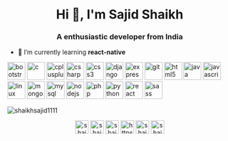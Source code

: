 <h1 align="center">Hi 👋, I'm Sajid Shaikh</h1>
<h3 align="center">A enthusiastic developer from India</h3>

- 🌱 I’m currently learning **react-native**


<p align="left"><img src="https://devicons.github.io/devicon/devicon.git/icons/bootstrap/bootstrap-plain.svg" alt="bootstrap" width="40" height="40"/> <img src="https://devicons.github.io/devicon/devicon.git/icons/c/c-original.svg" alt="c" width="40" height="40"/> <img src="https://devicons.github.io/devicon/devicon.git/icons/cplusplus/cplusplus-original.svg" alt="cplusplus" width="40" height="40"/> <img src="https://devicons.github.io/devicon/devicon.git/icons/csharp/csharp-original.svg" alt="csharp" width="40" height="40"/> <img src="https://devicons.github.io/devicon/devicon.git/icons/css3/css3-original-wordmark.svg" alt="css3" width="40" height="40"/> <img src="https://devicons.github.io/devicon/devicon.git/icons/django/django-original.svg" alt="django" width="40" height="40"/> <img src="https://devicons.github.io/devicon/devicon.git/icons/express/express-original-wordmark.svg" alt="express" width="40" height="40"/> <img src="https://www.vectorlogo.zone/logos/git-scm/git-scm-icon.svg" alt="git" width="40" height="40"/> <img src="https://devicons.github.io/devicon/devicon.git/icons/html5/html5-original-wordmark.svg" alt="html5" width="40" height="40"/> <img src="https://devicons.github.io/devicon/devicon.git/icons/java/java-original-wordmark.svg" alt="java" width="40" height="40"/> <img src="https://devicons.github.io/devicon/devicon.git/icons/javascript/javascript-original.svg" alt="javascript" width="40" height="40"/> <img src="https://devicons.github.io/devicon/devicon.git/icons/linux/linux-original.svg" alt="linux" width="40" height="40"/> <img src="https://devicons.github.io/devicon/devicon.git/icons/mongodb/mongodb-original-wordmark.svg" alt="mongodb" width="40" height="40"/> <img src="https://devicons.github.io/devicon/devicon.git/icons/mysql/mysql-original-wordmark.svg" alt="mysql" width="40" height="40"/> <img src="https://devicons.github.io/devicon/devicon.git/icons/nodejs/nodejs-original-wordmark.svg" alt="nodejs" width="40" height="40"/> <img src="https://devicons.github.io/devicon/devicon.git/icons/php/php-original.svg" alt="php" width="40" height="40"/> <img src="https://devicons.github.io/devicon/devicon.git/icons/python/python-original.svg" alt="python" width="40" height="40"/> <img src="https://devicons.github.io/devicon/devicon.git/icons/react/react-original-wordmark.svg" alt="react" width="40" height="40"/> <img src="https://devicons.github.io/devicon/devicon.git/icons/sass/sass-original.svg" alt="sass" width="40" height="40"/></p><p><img align="center" src="https://github-readme-stats.vercel.app/api/top-langs/?username=shaikhsajid1111&layout=compact&hide=html" alt="shaikhsajid1111" /></p>

<p align="center">
<a href="https://codepen.io/shaikhsajid1111" target="blank"><img align="center" src="https://cdn.jsdelivr.net/npm/simple-icons@3.0.1/icons/codepen.svg" alt="shaikhsajid1111" height="30" width="30" /></a>
<a href="https://twitter.com/shaikhsajid1111" target="blank"><img align="center" src="https://cdn.jsdelivr.net/npm/simple-icons@3.0.1/icons/twitter.svg" alt="shaikhsajid1111" height="30" width="30" /></a>
<a href="https://linkedin.com/in/shaikhsajid1111" target="blank"><img align="center" src="https://cdn.jsdelivr.net/npm/simple-icons@3.0.1/icons/linkedin.svg" alt="shaikhsajid1111" height="30" width="30" /></a>
<a href="https://stackoverflow.com/users/https://stackoverflow.com/users/10282818/shaikh-sajid" target="blank"><img align="center" src="https://cdn.jsdelivr.net/npm/simple-icons@3.0.1/icons/stackoverflow.svg" alt="https://stackoverflow.com/users/10282818/shaikh-sajid" height="30" width="30" /></a>
<a href="https://fb.com/shaikhsajid1111" target="blank"><img align="center" src="https://cdn.jsdelivr.net/npm/simple-icons@3.0.1/icons/facebook.svg" alt="shaikhsajid1111" height="30" width="30" /></a>
<a href="https://instagram.com/shaikhsajid1111" target="blank"><img align="center" src="https://cdn.jsdelivr.net/npm/simple-icons@3.0.1/icons/instagram.svg" alt="shaikhsajid1111" height="30" width="30" /></a>
</p>

